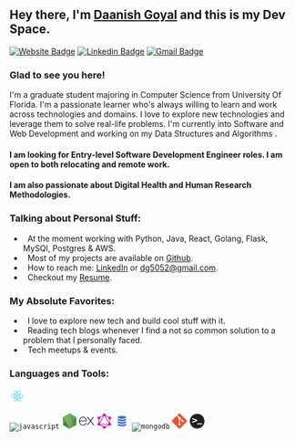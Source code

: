 
## Hey there, I'm [Daanish Goyal](https://linkedin.com/in/daanishgoyal) and this is my Dev Space.


[![Website Badge](https://img.shields.io/badge/website-000000?style=for-the-badge&logo=About.me&logoColor=white&link=https://daanishgoyal.com)](https://daanishgoyal.com)
[![Linkedin Badge](https://img.shields.io/badge/LinkedIn-0077B5?style=for-the-badge&logo=linkedin&logoColor=white)](https://linkedin.com/in/daanishgoyal)
[![Gmail Badge](https://img.shields.io/badge/Gmail-D14836?style=for-the-badge&logo=gmail&logoColor=white&link=mailto:dg5052@gmail.com)](mailto:dg5052@gmail.com)

### Glad to see you here! 

I'm a graduate student majoring in Computer Science from University Of Florida. I'm a passionate learner who's always willing to learn and work across technologies and domains. I love to explore new technologies and leverage them to solve real-life problems. I'm currently into Software and Web Development and working on my Data Structures and Algorithms .

#### I am looking for Entry-level Software Development Engineer roles. I am open to both relocating and remote work.




#### I am also passionate about Digital Health and Human Research Methodologies. 




### Talking about Personal Stuff:

- &nbsp; At the moment working with Python, Java, React, Golang, Flask, MySQl, Postgres & AWS.
- &nbsp; Most of my projects are available on [Github](https://github.com/daanishgoyal).
- &nbsp; How to reach me: [LinkedIn](https://linkedin.com/in/daanishgoyal) or dg5052@gmail.com.
- &nbsp; Checkout my [Resume](https://github.com/daanishgoyal/daanishgoyal/blob/master/DaanishgoyalResume.pdf).
### My Absolute Favorites:

- &nbsp; I love to explore new tech and build cool stuff with it.
- &nbsp; Reading tech blogs whenever I find a not so common solution to a problem that I personally faced.
- &nbsp; Tech meetups & events.

### Languages and Tools:

<code><img height="27" src="https://raw.githubusercontent.com/github/explore/80688e429a7d4ef2fca1e82350fe8e3517d3494d/topics/react/react.png" alt="react"></code>

<code><img height="27" src="https://user-images.githubusercontent.com/50735025/111870008-26005880-89a8-11eb-9da3-09faf8c80f9e.png" alt="javascript"></code>
<code><img height="27" src="https://raw.githubusercontent.com/github/explore/80688e429a7d4ef2fca1e82350fe8e3517d3494d/topics/nodejs/nodejs.png" alt="nodejs"></code>
<code><img height="27" src="https://raw.githubusercontent.com/devicons/devicon/master/icons/express/express-original.svg" alt="expressjs"></code>
<code><img height="27" src="https://raw.githubusercontent.com/github/explore/80688e429a7d4ef2fca1e82350fe8e3517d3494d/topics/graphql/graphql.png" alt="graphql"></code>
<code><img height="27" src="https://raw.githubusercontent.com/github/explore/80688e429a7d4ef2fca1e82350fe8e3517d3494d/topics/sql/sql.png" alt="sql"></code>
<code><img height="27" src="https://encrypted-tbn0.gstatic.com/images?q=tbn%3AANd9GcSTTzPAw-55ssm1Im594xYZ9eRQu2JylrkYLg&usqp=CAU" alt="mongodb"></code>
<code><img height="27" src="https://raw.githubusercontent.com/devicons/devicon/master/icons/git/git-original.svg" alt="git"></code>
<code><img height="27" src="https://raw.githubusercontent.com/github/explore/80688e429a7d4ef2fca1e82350fe8e3517d3494d/topics/terminal/terminal.png" alt="terminal"></code>

